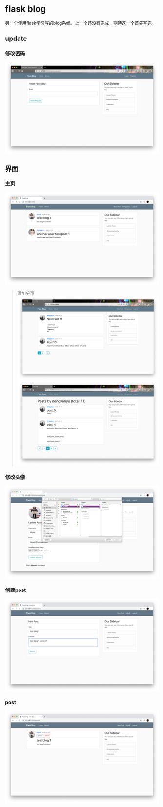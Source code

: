 # flask blog

另一个使用flask学习写的blog系统，上一个还没有完成，期待这一个首先写完。

## update
### 修改密码
![reset_password](./reset_password.png)

## 界面
### 主页
![main](./main.png)
> 添加分页
![paginate](./paginate.png)
![paginate](./user_paginate.png)

### 修改头像
![update_img](./update_img.png)

### 创建post
![create_post](./create_post.png)

### post
![post](./post.png)